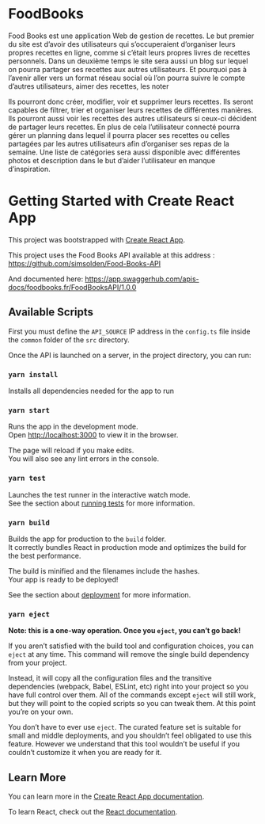 # FoodBooks

Food Books est une application Web de gestion de recettes. Le but premier du site est d’avoir des utilisateurs qui s’occuperaient d’organiser leurs propres recettes en ligne, comme si c’était leurs propres livres de recettes personnels. Dans un deuxième temps le site sera aussi un blog sur lequel on pourra partager ses recettes aux autres utilisateurs. Et pourquoi pas à l’avenir aller vers un format réseau social où l’on pourra suivre le compte d’autres utilisateurs, aimer des recettes, les noter

Ils pourront donc créer, modifier, voir et supprimer leurs recettes. Ils seront capables de filtrer, trier et organiser leurs recettes de différentes manières. Ils pourront aussi voir les recettes des autres utilisateurs si ceux-ci décident de partager leurs recettes.
En plus de cela l’utilisateur connecté pourra gérer un planning dans lequel il pourra placer ses recettes ou celles partagées par les autres utilisateurs afin d’organiser ses repas de la semaine. Une liste de catégories sera aussi disponible avec différentes photos et description dans le but d’aider l’utilisateur en manque d’inspiration.

# Getting Started with Create React App

This project was bootstrapped with [Create React App](https://github.com/facebook/create-react-app).

This project uses the Food Books API available at this address : https://github.com/simsolden/Food-Books-API

And documented here: https://app.swaggerhub.com/apis-docs/foodbooks.fr/FoodBooksAPI/1.0.0

## Available Scripts

First you must define the `API_SOURCE` IP address in the `config.ts` file inside the `common` folder of the `src` directory.

Once the API is launched on a server, in the project directory, you can run:

### `yarn install`

Installs all dependencies needed for the app to run

### `yarn start`

Runs the app in the development mode.\
Open [http://localhost:3000](http://localhost:3000) to view it in the browser.

The page will reload if you make edits.\
You will also see any lint errors in the console.

### `yarn test`

Launches the test runner in the interactive watch mode.\
See the section about [running tests](https://facebook.github.io/create-react-app/docs/running-tests) for more information.

### `yarn build`

Builds the app for production to the `build` folder.\
It correctly bundles React in production mode and optimizes the build for the best performance.

The build is minified and the filenames include the hashes.\
Your app is ready to be deployed!

See the section about [deployment](https://facebook.github.io/create-react-app/docs/deployment) for more information.

### `yarn eject`

**Note: this is a one-way operation. Once you `eject`, you can’t go back!**

If you aren’t satisfied with the build tool and configuration choices, you can `eject` at any time. This command will remove the single build dependency from your project.

Instead, it will copy all the configuration files and the transitive dependencies (webpack, Babel, ESLint, etc) right into your project so you have full control over them. All of the commands except `eject` will still work, but they will point to the copied scripts so you can tweak them. At this point you’re on your own.

You don’t have to ever use `eject`. The curated feature set is suitable for small and middle deployments, and you shouldn’t feel obligated to use this feature. However we understand that this tool wouldn’t be useful if you couldn’t customize it when you are ready for it.

## Learn More

You can learn more in the [Create React App documentation](https://facebook.github.io/create-react-app/docs/getting-started).

To learn React, check out the [React documentation](https://reactjs.org/).
